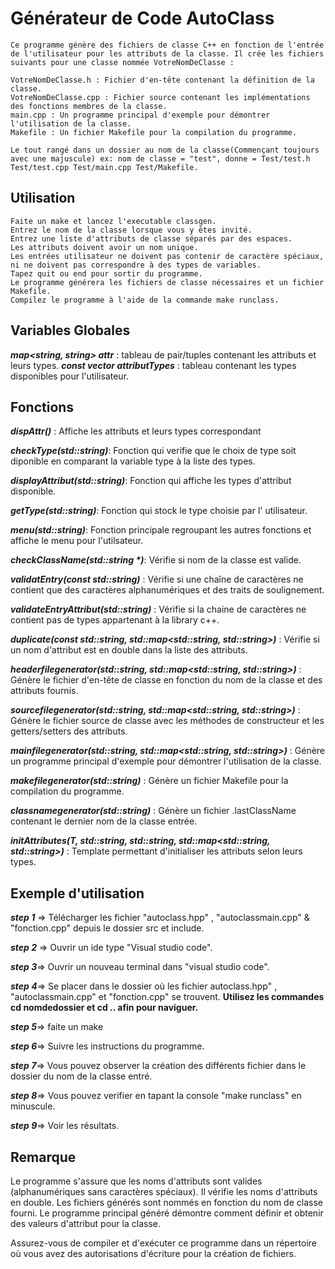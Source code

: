 # **Générateur de Code AutoClass**

    Ce programme génère des fichiers de classe C++ en fonction de l'entrée de l'utilisateur pour les attributs de la classe. Il crée les fichiers suivants pour une classe nommée VotreNomDeClasse :

    VotreNomDeClasse.h : Fichier d'en-tête contenant la définition de la classe.
    VotreNomDeClasse.cpp : Fichier source contenant les implémentations des fonctions membres de la classe.
    main.cpp : Un programme principal d'exemple pour démontrer l'utilisation de la classe.
    Makefile : Un fichier Makefile pour la compilation du programme.

    Le tout rangé dans un dossier au nom de la classe(Commençant toujours avec une majuscule) ex: nom de classe = "test", donne = Test/test.h Test/test.cpp Test/main.cpp Test/Makefile.

## **Utilisation**

    Faite un make et lancez l'executable classgen.
    Entrez le nom de la classe lorsque vous y êtes invité.
    Entrez une liste d'attributs de classe séparés par des espaces.
    Les attributs doivent avoir un nom unique.
    Les entrées utilisateur ne doivent pas contenir de caractère spéciaux, ni ne doivent pas correspondre à des types de variables.
    Tapez quit ou end pour sortir du programme.
    Le programme générera les fichiers de classe nécessaires et un fichier Makefile.
    Compilez le programme à l'aide de la commande make runclass.

## **Variables Globales**
**_map<string, string> attr_** : tableau de pair/tuples contenant les attributs et leurs types.
**_const vector<string> attributTypes_** : tableau contenant les types disponibles pour l'utilisateur.

## **Fonctions**

**_dispAttr()_** : Affiche les attributs et leurs types correspondant

**_checkType(std::string)_**: Fonction qui verifie que le choix de type soit diponible en comparant la variable type à la liste des types.

**_displayAttribut(std::string)_**: Fonction qui affiche les types d'attribut disponible.

**_getType(std::string)_**: Fonction qui stock le type choisie par l' utilisateur.

**_menu(std::string)_**: Fonction principale regroupant les autres fonctions et affiche le menu pour l'utilsateur.

**_checkClassName(std::string *)_**: Vérifie si nom de la classe est valide.

**_validatEntry(const std::string)_** : Vérifie si une chaîne de caractères ne contient que des caractères alphanumériques et des traits de soulignement.

**_validateEntryAttribut(std::string)_** : Vérifie si la chaine de caractères ne contient pas de types appartenant à la library c++.

**_duplicate(const std::string, std::map<std::string, std::string>)_** : Vérifie si un nom d'attribut est en double dans la liste des attributs.

**_headerfilegenerator(std::string, std::map<std::string, std::string>)_** : Génère le fichier d'en-tête de classe en fonction du nom de la classe et des attributs fournis.

**_sourcefilegenerator(std::string, std::map<std::string, std::string>)_** : Génère le fichier source de classe avec les méthodes de constructeur et les getters/setters des attributs.

**_mainfilegenerator(std::string, std::map<std::string, std::string>)_** : Génère un programme principal d'exemple pour démontrer l'utilisation de la classe.

**_makefilegenerator(std::string)_** : Génère un fichier Makefile pour la compilation du programme.

**_classnamegenerator(std::string)_** : Génère un fichier .lastClassName contenant le dernier nom de la classe entrée.

**_initAttributes(T, std::string, std::string, std::map<std::string, std::string>)_** : Template permettant d'initialiser les attributs selon leurs types.


## **Exemple d'utilisation**

**_step 1_** => Télécharger les fichier "autoclass.hpp" , "autoclassmain.cpp" & "fonction.cpp" depuis le dossier src et include.

**_step 2_** => Ouvrir un ide type "Visual studio code".

**_step 3_**=> Ouvrir un nouveau terminal dans "visual studio code".

**_step 4_**=> Se placer dans le dossier où les fichier autoclass.hpp" , "autoclassmain.cpp" et "fonction.cpp" se trouvent.
**Utilisez les commandes cd nomdedossier et cd .. afin pour naviguer.**

**_step 5_**=> faite un make

**_step 6_**=> Suivre les instructions du programme.

**_step 7_**=> Vous pouvez observer la création des différents fichier dans le dossier du nom de la classe entré.

**_step 8_**=> Vous pouvez verifier en tapant la console "make runclass" en minuscule.

**_step 9_**=> Voir les résultats.

## **Remarque**

Le programme s'assure que les noms d'attributs sont valides (alphanumériques sans caractères spéciaux).
Il vérifie les noms d'attributs en double.
Les fichiers générés sont nommés en fonction du nom de classe fourni.
Le programme principal généré démontre comment définir et obtenir des valeurs d'attribut pour la classe.

Assurez-vous de compiler et d'exécuter ce programme dans un répertoire où vous avez des autorisations d'écriture pour la création de fichiers.
